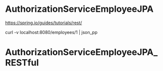 # AuthorizationServiceEmployeeJPA

https://spring.io/guides/tutorials/rest/

curl -v localhost:8080/employees/1 | json_pp


# AuthorizationServiceEmployeeJPA_RESTful
